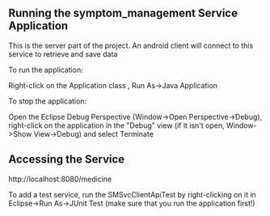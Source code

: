 ## Running the symptom_management Service Application

This is the server part of the project. An android client will connect to this service to retrieve and save data

To run the application:

Right-click on the Application class , Run As->Java Application

To stop the application:

Open the Eclipse Debug Perspective (Window->Open Perspective->Debug), right-click on
the application in the "Debug" view (if it isn't open, Window->Show View->Debug) and
select Terminate

## Accessing the Service

http://localhost:8080/medicine

To add a test service, run the SMSvcClientApiTest by right-clicking on it in 
Eclipse->Run As->JUnit Test (make sure that you run the application first!)





